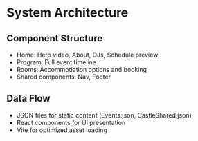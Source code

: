 # System Architecture

## Component Structure

- Home: Hero video, About, DJs, Schedule preview
- Program: Full event timeline
- Rooms: Accommodation options and booking
- Shared components: Nav, Footer

## Data Flow

- JSON files for static content (Events.json, CastleShared.json)
- React components for UI presentation
- Vite for optimized asset loading
